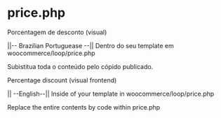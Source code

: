 # price.php
Porcentagem de desconto (visual)

||-- Brazilian Portuguease --||
Dentro do seu template em woocommerce/loop/price.php

Subistitua toda o conteúdo pelo cópido publicado.

Percentage discount (visual frontend)

|| --English--|| Inside of your template in woocommerce/loop/price.php

Replace the entire contents by code within price.php



